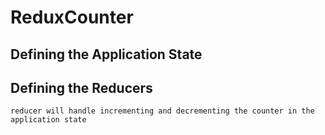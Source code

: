 # ReduxCounter

## Defining the Application State

## Defining the Reducers

    reducer will handle incrementing and decrementing the counter in the application state

